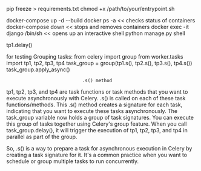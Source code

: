 pip freeze > requirements.txt
chmod +x /path/to/your/entrypoint.sh

docker-compose up -d --build
docker ps -a       << checks status of containers
docker-compose down  << stops and removes containers
docker exec -it django /bin/sh   << opens up an interactive shell 
python manage.py shell




tp1.delay()

for testing Grouping tasks:
from celery import group
from worker.tasks import tp1, tp2, tp3, tp4
task_group = group(tp1.s(), tp2.s(), tp3.s(), tp4.s())
task_group.apply_async()





                                .s() method
tp1, tp2, tp3, and tp4 are task functions or task methods that you want to execute asynchronously with Celery.
.s() is called on each of these task functions/methods. This .s() method creates a signature for each task, indicating that you want to execute these tasks asynchronously.
The task_group variable now holds a group of task signatures. You can execute this group of tasks together using Celery's group feature. When you call task_group.delay(), it will trigger the execution of tp1, tp2, tp3, and tp4 in parallel as part of the group.

So, .s() is a way to prepare a task for asynchronous execution in Celery by creating a task signature for it. It's a common practice when you want to schedule or group multiple tasks to run concurrently.